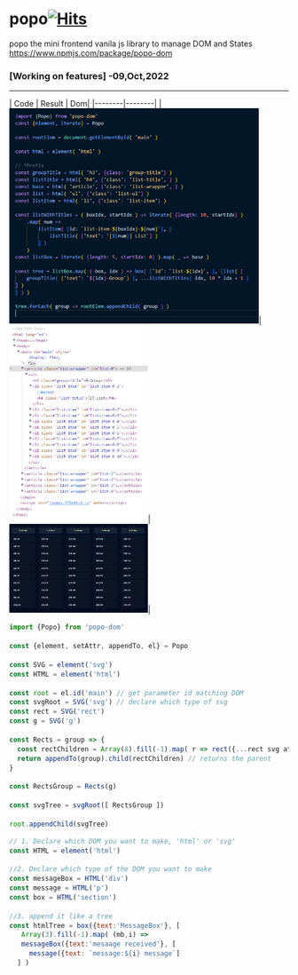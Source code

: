 # popo[![Hits](https://hits.seeyoufarm.com/api/count/incr/badge.svg?url=https%3A%2F%2Fgithub.com%2Fpikpokjeon%2Fpopo&count_bg=%2328DCFF&title_bg=%23555555&icon=&icon_color=%23E7E7E7&title=hits&edge_flat=true)](https://hits.seeyoufarm.com)
popo the mini frontend vanila js library to manage DOM and States
 https://www.npmjs.com/package/popo-dom

### [Working on features] -09,Oct,2022
---

| Code  |    Result    |    Dom|
|--------|--------|
|<img src='https://github.com/pikpokjeon/popo/blob/main/assets/code1.png' width =450 >|<img src='https://github.com/pikpokjeon/popo/blob/main/assets/dom.png' width =250 >|<img src='https://github.com/pikpokjeon/popo/blob/main/assets/render.png' width =250 >|


```javascript
import {Popo} from 'popo-dom'

const {element, setAttr, appendTo, el} = Popo

const SVG = element('svg')
const HTML = element('html')

const root = el.id('main') // get parameter id matching DOM
const svgRoot = SVG('svg') // declare which type of svg
const rect = SVG('rect')
const g = SVG('g')

const Rects = group => {
  const rectChildren = Array(8).fill(-1).map( r => rect({...rect svg attributes}))
  return appendTo(group).child(rectChildren) // returns the parent
}

const RectsGroup = Rects(g)

const svgTree = svgRoot([ RectsGroup ])
       
root.appendChild(svgTree)
```


``` javascript
// 1. Declare which DOM you want to make, 'html' or 'svg'
const HTML = element('html')

//2. Declare which type of the DOM you want to make
const messageBox = HTML('div')
const message = HTML('p')
const box = HTML('section')

//3. append it like a tree
const htmlTree = box({text:'MessageBox'}, [
   Array(3).fill(-1).map( (mb,i) => 
   messageBox({text:'mesaage received'}, [
     message({text: `message:${i} message`]
  ] )
 

```
